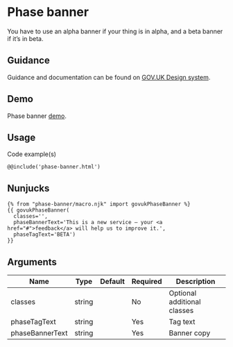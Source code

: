# Phase banner

You have to use an alpha banner if your thing is in alpha, and a beta banner if it’s in beta.

## Guidance

Guidance and documentation can be found on [GOV.UK Design system](linkgoeshere).

## Demo

Phase banner [demo](phase-banner.html).

## Usage

Code example(s)

```
@@include('phase-banner.html')
```
## Nunjucks

```
{% from "phase-banner/macro.njk" import govukPhaseBanner %}
{{ govukPhaseBanner(
  classes='',
  phaseBannerText='This is a new service – your <a href="#">feedback</a> will help us to improve it.',
  phaseTagText='BETA')
}}
```

## Arguments

| Name              | Type    | Default | Required  | Description
|---                |---      |---      |---        |---
| classes           | string  |         | No        | Optional additional classes
| phaseTagText      | string  |         | Yes       | Tag text
| phaseBannerText   | string  |         | Yes       | Banner copy

<!--
## Installation

```
npm install --save @govuk-frontend/phase-banner
```
-->
